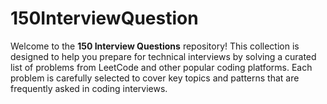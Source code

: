 # 150InterviewQuestion
Welcome to the **150 Interview Questions** repository! This collection is designed to help you prepare for technical interviews by solving a curated list of problems from LeetCode and other popular coding platforms. Each problem is carefully selected to cover key topics and patterns that are frequently asked in coding interviews.
